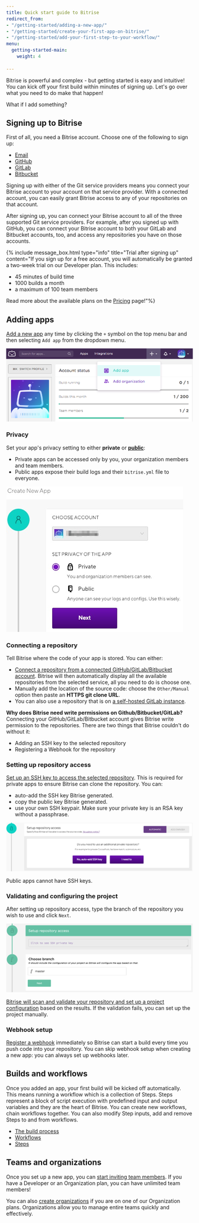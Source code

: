 ```yaml
---
title: Quick start guide to Bitrise
redirect_from:
- "/getting-started/adding-a-new-app/"
- "/getting-started/create-your-first-app-on-bitrise/"
- "/getting-started/add-your-first-step-to-your-workflow/"
menu:
  getting-started-main:
    weight: 4

---
```

Bitrise is powerful and complex - but getting started is easy and intuitive! You can kick off your first build within minutes of signing up. Let's go over what you need to do make that happen!

What if I add something?

## Signing up to Bitrise

First of all, you need a Bitrise account. Choose one of the following to sign up:

* [Email](/getting-started/signing-up/signing-up-with-email)
* [GitHub](/getting-started/signing-up/signing-up-with-github)
* [GitLab](/getting-started/signing-up/signing-up-with-gitlab)
* [Bitbucket](/getting-started/signing-up/signing-up-with-bitbucket)

Signing up with either of the Git service providers means you connect your Bitrise account to your account on that service provider. With a connected account, you can easily grant Bitrise access to any of your repositories on that account.

After signing up, you can connect your Bitrise account to all of the three supported Git service providers. For example, after you signed up with GitHub, you can connect your Bitrise account to both your GitLab and Bitbucket accounts, too, and access any repositories you have on those accounts.

{% include message_box.html type="info" title="Trial after signing up" content="If you sign up for a free account, you will automatically be granted a two-week trial on our Developer plan. This includes:

* 45 minutes of build time
* 1000 builds a month
* a maximum of 100 team members

Read more about the available plans on the [Pricing](https://www.bitrise.io/pricing/teams) page!"%}

## Adding apps

[Add a new app](/getting-started/adding-a-new-app/index) any time by clicking the `+` symbol on the top menu bar and then selecting `Add app` from the dropdown menu.

![Adding a new app](/img/adding-a-new-app/add_new_app.png)

### Privacy

Set your app's privacy setting to either **private** or [**public**](/getting-started/adding-a-new-app/public-apps):

* Private apps can be accessed only by you, your organization members and team members.
* Public apps expose their build logs and their `bitrise.yml` file to everyone.

![](/img/choose-account.jpg)

### Connecting a repository

Tell Bitrise where the code of your app is stored. You can either:

* [Connect a repository from a connected GitHub/GitLab/Bitbucket account](/getting-started/adding-a-new-app/connecting-a-repository). Bitrise will then automatically display all the available repositories from the selected service, all you need to do is choose one.
* Manually add the location of the source code: choose the `Other/Manual` option then paste an **HTTPS git clone URL**.
* You can also use a repository that is on [a self-hosted GitLab instance](getting-started/signing-up/self-hosted-gitlab).

**Why does Bitrise need write permissions on Github/Bitbucket/GitLab?** Connecting your GitHub/GitLab/Bitbucket account gives Bitrise write permission to the repositories. There are two things that Bitrise couldn't do without it:

* Adding an SSH key to the selected repository
* Registering a Webhook for the repository

### Setting up repository access

[Set up an SSH key to access the selected repository](/getting-started/adding-a-new-app/setting-up-ssh-keys). This is required for private apps to ensure Bitrise can clone the repository. You can:

* auto-add the SSH key Bitrise generated.
* copy the public key Bitrise generated.
* use your own SSH keypair. Make sure your private key is an RSA key without a passphrase.

![](/img/repo-access.png)

Public apps cannot have SSH keys.

### Validating and configuring the project

After setting up repository access, type the branch of the repository you wish to use and click `Next`.

![](/img/choose-branch.png)

[Bitrise will scan and validate your repository and set up a project configuration](/getting-started/adding-a-new-app/setting-up-configuration) based on the results. If the validation fails, you can set up the project manually.

### Webhook setup

[Register a webhook](/webhooks/index/) immediately so Bitrise can start a build every time you push code into your repository. You can skip webhook setup when creating a new app: you can always set up webhooks later.

## Builds and workflows

Once you added an app, your first build will be kicked off automatically. This means running a workflow which is a collection of Steps. Steps represent a block of script execution with predefined input and output variables and they are the heart of Bitrise. You can create new workflows, chain workflows together. You can also modify Step inputs, add and remove Steps to and from workflows.

* [The build process](/getting-started/builds-and-workflows)
* [Workflows](/getting-started/getting-started-workflows)
* [Steps](/getting-started/getting-started-steps)

## Teams and organizations

Once you set up a new app, you can [start inviting team members](/team-management/index). If you have a Developer or an Organization plan, you can have unlimited team members!

You can also [create organizations](/team-management/organizations/creating-org) if you are on one of our Organization plans. Organizations allow you to manage entire teams quickly and effectively.